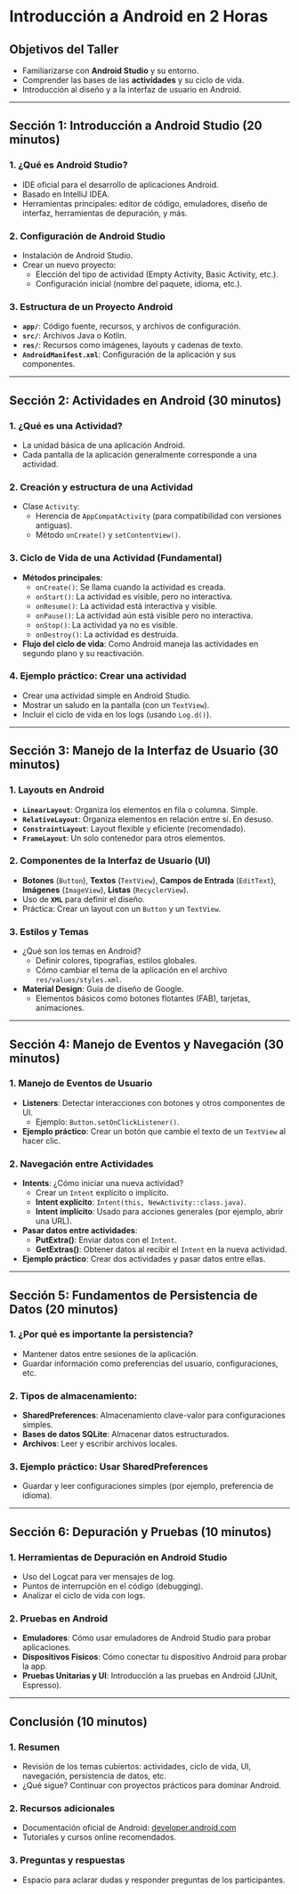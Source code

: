 # Introducción a Android en 2 Horas

## **Objetivos del Taller**
- Familiarizarse con **Android Studio** y su entorno.
- Comprender las bases de las **actividades** y su ciclo de vida.
- Introducción al diseño y a la interfaz de usuario en Android.

---

## **Sección 1: Introducción a Android Studio (20 minutos)**

### 1. ¿Qué es Android Studio?
- IDE oficial para el desarrollo de aplicaciones Android.
- Basado en IntelliJ IDEA.
- Herramientas principales: editor de código, emuladores, diseño de interfaz, herramientas de depuración, y más.

### 2. Configuración de Android Studio
- Instalación de Android Studio.
- Crear un nuevo proyecto:
  - Elección del tipo de actividad (Empty Activity, Basic Activity, etc.).
  - Configuración inicial (nombre del paquete, idioma, etc.).

### 3. Estructura de un Proyecto Android
- **`app/`**: Código fuente, recursos, y archivos de configuración.
- **`src/`**: Archivos Java o Kotlin.
- **`res/`**: Recursos como imágenes, layouts y cadenas de texto.
- **`AndroidManifest.xml`**: Configuración de la aplicación y sus componentes.

---

## **Sección 2: Actividades en Android (30 minutos)**

### 1. ¿Qué es una Actividad?
- La unidad básica de una aplicación Android.
- Cada pantalla de la aplicación generalmente corresponde a una actividad.

### 2. Creación y estructura de una Actividad
- Clase `Activity`:
  - Herencia de `AppCompatActivity` (para compatibilidad con versiones antiguas).
  - Método `onCreate()` y `setContentView()`.

### 3. Ciclo de Vida de una Actividad (Fundamental)
- **Métodos principales**:
  - `onCreate()`: Se llama cuando la actividad es creada.
  - `onStart()`: La actividad es visible, pero no interactiva.
  - `onResume()`: La actividad está interactiva y visible.
  - `onPause()`: La actividad aún está visible pero no interactiva.
  - `onStop()`: La actividad ya no es visible.
  - `onDestroy()`: La actividad es destruida.
- **Flujo del ciclo de vida**: Como Android maneja las actividades en segundo plano y su reactivación.

### 4. Ejemplo práctico: Crear una actividad
- Crear una actividad simple en Android Studio.
- Mostrar un saludo en la pantalla (con un `TextView`).
- Incluir el ciclo de vida en los logs (usando `Log.d()`).

---

## **Sección 3: Manejo de la Interfaz de Usuario (30 minutos)**

### 1. Layouts en Android
- **`LinearLayout`**: Organiza los elementos en fila o columna. Simple.
- **`RelativeLayout`**: Organiza elementos en relación entre sí. En desuso.
- **`ConstraintLayout`**: Layout flexible y eficiente (recomendado).
- **`FrameLayout`**: Un solo contenedor para otros elementos.

### 2. Componentes de la Interfaz de Usuario (UI)
- **Botones** (`Button`), **Textos** (`TextView`), **Campos de Entrada** (`EditText`), **Imágenes** (`ImageView`), **Listas** (`RecyclerView`).
- Uso de **`XML`** para definir el diseño.
- Práctica: Crear un layout con un `Button` y un `TextView`.

### 3. Estilos y Temas
- ¿Qué son los temas en Android? 
  - Definir colores, tipografías, estilos globales.
  - Cómo cambiar el tema de la aplicación en el archivo `res/values/styles.xml`.
- **Material Design**: Guía de diseño de Google.
  - Elementos básicos como botones flotantes (FAB), tarjetas, animaciones.

---

## **Sección 4: Manejo de Eventos y Navegación (30 minutos)**

### 1. Manejo de Eventos de Usuario
- **Listeners**: Detectar interacciones con botones y otros componentes de UI.
  - Ejemplo: `Button.setOnClickListener()`.
- **Ejemplo práctico**: Crear un botón que cambie el texto de un `TextView` al hacer clic.

### 2. Navegación entre Actividades
- **Intents**: ¿Cómo iniciar una nueva actividad?
  - Crear un `Intent` explícito o implícito.
  - **Intent explícito**: `Intent(this, NewActivity::class.java)`.
  - **Intent implícito**: Usado para acciones generales (por ejemplo, abrir una URL).
- **Pasar datos entre actividades**:
  - **PutExtra()**: Enviar datos con el `Intent`.
  - **GetExtras()**: Obtener datos al recibir el `Intent` en la nueva actividad.
- **Ejemplo práctico**: Crear dos actividades y pasar datos entre ellas.

---

## **Sección 5: Fundamentos de Persistencia de Datos (20 minutos)**

### 1. ¿Por qué es importante la persistencia?
- Mantener datos entre sesiones de la aplicación.
- Guardar información como preferencias del usuario, configuraciones, etc.

### 2. Tipos de almacenamiento:
- **SharedPreferences**: Almacenamiento clave-valor para configuraciones simples.
- **Bases de datos SQLite**: Almacenar datos estructurados.
- **Archivos**: Leer y escribir archivos locales.

### 3. Ejemplo práctico: Usar SharedPreferences
- Guardar y leer configuraciones simples (por ejemplo, preferencia de idioma).

---

## **Sección 6: Depuración y Pruebas (10 minutos)**

### 1. Herramientas de Depuración en Android Studio
- Uso del Logcat para ver mensajes de log.
- Puntos de interrupción en el código (debugging).
- Analizar el ciclo de vida con logs.

### 2. Pruebas en Android
- **Emuladores**: Cómo usar emuladores de Android Studio para probar aplicaciones.
- **Dispositivos Físicos**: Cómo conectar tu dispositivo Android para probar la app.
- **Pruebas Unitarias y UI**: Introducción a las pruebas en Android (JUnit, Espresso).

---

## **Conclusión (10 minutos)**

### 1. Resumen
- Revisión de los temas cubiertos: actividades, ciclo de vida, UI, navegación, persistencia de datos, etc.
- ¿Qué sigue? Continuar con proyectos prácticos para dominar Android.

### 2. Recursos adicionales
- Documentación oficial de Android: [developer.android.com](https://developer.android.com/)
- Tutoriales y cursos online recomendados.

### 3. Preguntas y respuestas
- Espacio para aclarar dudas y responder preguntas de los participantes.
